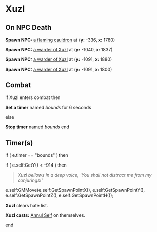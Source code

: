 # Xuzl


## On NPC Death

**Spawn NPC:**  [a flaming cauldron](/npc/212410) at (**y:** -336, **x:** 1780)


**Spawn NPC:**  [a warder of Xuzl](/npc/212415) at (**y:** -1040, **x:** 1837)


**Spawn NPC:**  [a warder of Xuzl](/npc/212415) at (**y:** -1091, **x:** 1880)

**Spawn NPC:**  [a warder of Xuzl](/npc/212415) at (**y:** -1091, **x:** 1800)


## Combat

if  Xuzl enters combat  then


**Set a timer** named *bounds* for 6 seconds

else


**Stop timer** named *bounds*
end



## Timer(s)


if ( e.timer == "bounds" ) then




if ( e.self:GetY() < -914 ) then



>*Xuzl bellows in a deep voice, 'You shall not distract me from my conjurings!'*



e.self:GMMove(e.self:GetSpawnPointX(), e.self:GetSpawnPointY(), e.self:GetSpawnPointZ(), e.self:GetSpawnPointH());



**Xuzl** clears hate list.



**Xuzl casts:** [Annul Self](/spell/2830) on themselves.

end
